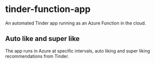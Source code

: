 # tinder-function-app
An automated Tinder app running as an Azure Function in the cloud.

## Auto like and super like

The app runs in Azure at specific intervals, auto liking and super liking recommendations from Tinder.
